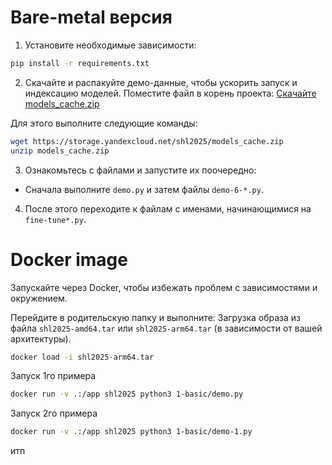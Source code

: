 # Bare-metal версия
1. Установите необходимые зависимости:

```bash
pip install -r requirements.txt
```

2. Скачайте и распакуйте демо-данные, чтобы ускорить запуск и индексацию моделей. Поместите файл в корень проекта:
   [Скачайте models\_cache.zip](https://storage.yandexcloud.net/shl2025/models_cache.zip)

Для этого выполните следующие команды:

```bash
wget https://storage.yandexcloud.net/shl2025/models_cache.zip
unzip models_cache.zip
```

3. Ознакомьтесь с файлами и запустите их поочередно:

* Сначала выполните `demo.py` и затем файлы `demo-6-*.py`.

4. После этого переходите к файлам с именами, начинающимися на `fine-tune*.py`.

# Docker image
Запускайте через Docker, чтобы избежать проблем с зависимостями и окружением.

Перейдите в родительскую папку и выполните:
Загрузка образа из файла `shl2025-amd64.tar` или `shl2025-arm64.tar` (в зависимости от вашей архитектуры).
```bash
docker load -i shl2025-arm64.tar
```
Запуск 1го примера

```bash 
docker run -v .:/app shl2025 python3 1-basic/demo.py
```
Запуск 2го примера
```bash 
docker run -v .:/app shl2025 python3 1-basic/demo-1.py
```
итп
